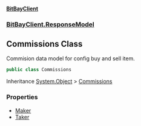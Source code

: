 #### [BitBayClient](./index.md 'index')
### [BitBayClient.ResponseModel](./BitBayClient-ResponseModel.md 'BitBayClient.ResponseModel')
## Commissions Class
Commision data model for config buy and sell item.  
```csharp
public class Commissions
```
Inheritance [System.Object](https://docs.microsoft.com/en-us/dotnet/api/System.Object 'System.Object') &gt; [Commissions](./BitBayClient-ResponseModel-Commissions.md 'BitBayClient.ResponseModel.Commissions')  
### Properties
- [Maker](./BitBayClient-ResponseModel-Commissions-Maker.md 'BitBayClient.ResponseModel.Commissions.Maker')
- [Taker](./BitBayClient-ResponseModel-Commissions-Taker.md 'BitBayClient.ResponseModel.Commissions.Taker')
